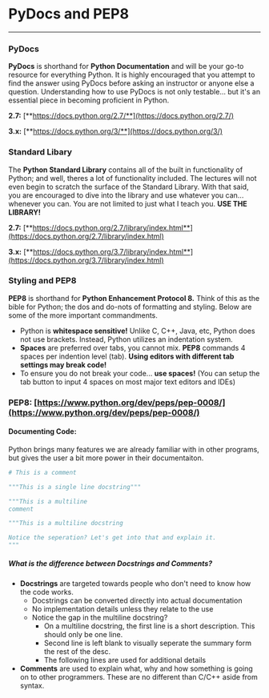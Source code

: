 # PyDocs and PEP8

---

### PyDocs

**PyDocs** is shorthand for **Python Documentation** and will be your go-to resource for everything Python. It is highly encouraged that you attempt to find the answer using PyDocs before asking an instructor or anyone else a question. Understanding how to use PyDocs is not only testable... but it's an essential piece in becoming proficient in Python.

**2.7:** [**https://docs.python.org/2.7/**](https://docs.python.org/2.7/)

**3.x:** [**https://docs.python.org/3/**](https://docs.python.org/3/)

### Standard Libary

The **Python Standard Library** contains all of the built in functionality of Python; and well, theres a lot of functionality included. The lectures will not even begin to scratch the surface of the Standard Library. With that said, you are encouraged to dive into the library and use whatever you can... whenever you can. You are not limited to just what I teach you. **USE THE LIBRARY!**

**2.7:** [**https://docs.python.org/2.7/library/index.html**](https://docs.python.org/2.7/library/index.html)

**3.x:** [**https://docs.python.org/3.7/library/index.html**](https://docs.python.org/3.7/library/index.html)

### 

### Styling and PEP8

**PEP8** is shorthand for **Python Enhancement Protocol 8.** Think of this as the bible for Python; the dos and do-nots of formatting and styling. Below are some of the more important commandments.

* Python is **whitespace sensitive!** Unlike C, C++, Java, etc, Python does not use brackets. Instead, Python utilizes an indentation system. 
* **Spaces** are preferred over tabs, you cannot mix. **PEP8** commands 4 spaces per indention level \(tab\). **Using editors with different tab settings may break code!**
* To ensure you do not break your code... **use spaces!** \(You can setup the tab button to input 4 spaces on most major text editors and IDEs\)

### PEP8: [https://www.python.org/dev/peps/pep-0008/](https://www.python.org/dev/peps/pep-0008/)

#### Documenting Code:

Python brings many features we are already familiar with in other programs, but gives the user a bit more power in their documentaiton. 


```py
# This is a comment
```

```py
"""This is a single line docstring"""
```

```py
"""This is a multiline 
comment
```

```py
"""This is a multiline docstring

Notice the seperation? Let's get into that and explain it. 
"""
```

##### What is the difference between Docstrings and Comments?

* **Docstrings** are targeted towards people who don't need to know how the code works. 
    * Docstrings can be converted directly into actual documentation
    * No implementation details unless they relate to the use
    * Notice the gap in the multiline docstring? 
        * On a multiline docstring, the first line is a short description. This should only be one line. 
        * Second line is left blank to visually seperate the summary form the rest of the desc.
        * The following lines are used for additional details
* **Comments** are used to explain what, why and how something is going on to other programmers. These are no different than C/C++ aside from syntax.  




